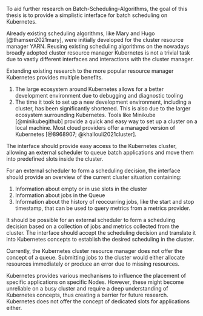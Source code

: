 To aid further research on Batch-Scheduling-Algorithms, the goal of this thesis is to provide a simplistic interface for batch scheduling on Kubernetes.

Already existing scheduling algorithms, like Mary and Hugo [@thamsen2021mary], were initially developed for the cluster resource manager YARN. Reusing existing scheduling algorithms on the nowadays broadly adopted cluster resource manager Kubernetes is not a trivial task due to vastly different interfaces and interactions with the cluster manager.

Extending existing research to the more popular resource manager Kubernetes provides multiple benefits.

1. The large ecosystem around Kubernetes allows for a better development environment due to debugging and diagnostic tooling
2. The time it took to set up a new development environment, including a cluster, has been significantly shortened. This is also due to the larger ecosystem surrounding Kubernetes. Tools like Minikube [@minikubegithub] provide a quick and easy way to set up a cluster on a local machine. Most cloud providers offer a managed version of Kubernetes [@8968907; @khallouli2021cluster].

The interface should provide easy access to the Kubernetes cluster, allowing an external scheduler to queue batch applications and move them into predefined slots inside the cluster.

For an external scheduler to form a scheduling decision, the interface should provide an overview of the current cluster situation containing:

1. Information about empty or in use slots in the cluster
2. Information about jobs in the Queue
3. Information about the history of reoccurring jobs, like the start and stop timestamp, that can be used to query metrics from a metrics provider.

It should be possible for an external scheduler to form a scheduling decision based on a collection of jobs and metrics collected from the cluster. The interface should accept the scheduling decision and translate it into Kubernetes concepts to establish the desired scheduling in the cluster.

Currently, the Kubernetes cluster resource manager does not offer the concept of a queue. Submitting jobs to the cluster would either allocate resources immediately or produce an error due to missing resources.

Kubernetes provides various mechanisms to influence the placement of specific applications on specific Nodes. However, these might become unreliable on a busy cluster and require a deep understanding of Kubernetes concepts, thus creating a barrier for future research. Kubernetes does not offer the concept of dedicated slots for applications either.